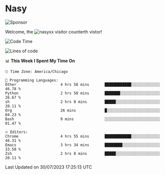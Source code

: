 # Nasy

<!--
<p align="center">
<img height="200" src="https://github-readme-stats.vercel.app/api?username=nasyxx&count_private=true&show_icons=true&theme=dracula&include_all_commits=true"/>
<img height="200" src="https://github-readme-stats.vercel.app/api/top-langs/?username=nasyxx&theme=dracula&hide=html,jupyter+notebook&count_private=true&show_icons=true"/>
</p>

  
----------------
-->

![Sponsor](https://img.shields.io/static/v1.svg?label=Sponsor&message=%E2%9D%A4&logo=GitHub&style=flat&color=pink)
 
Welcome, the ![nasyxx visitor counter](https://count.getloli.com/get/@nasyxx?theme=rule34)th vistor!
 
<!--START_SECTION:waka-->
![Code Time](http://img.shields.io/badge/Code%20Time-3%2C613%20hrs%2051%20mins-blue)

![Lines of code](https://img.shields.io/badge/From%20Hello%20World%20I%27ve%20Written-6.3%20million%20lines%20of%20code-blue)

📊 **This Week I Spent My Time On** 

```text
🕑︎ Time Zone: America/Chicago

💬 Programming Languages: 
Other                    4 hrs 58 mins       ████████████░░░░░░░░░░░░░   46.78 % 
Python                   2 hrs 50 mins       ███████░░░░░░░░░░░░░░░░░░   26.67 % 
sh                       2 hrs 8 mins        █████░░░░░░░░░░░░░░░░░░░░   20.11 % 
Org                      26 mins             █░░░░░░░░░░░░░░░░░░░░░░░░   04.23 % 
Bash                     9 mins              ░░░░░░░░░░░░░░░░░░░░░░░░░   01.47 % 

🔥 Editors: 
Chrome                   4 hrs 55 mins       ████████████░░░░░░░░░░░░░   46.31 % 
Emacs                    3 hrs 34 mins       ████████░░░░░░░░░░░░░░░░░   33.58 % 
Zsh                      2 hrs 8 mins        █████░░░░░░░░░░░░░░░░░░░░   20.11 % 
```


 Last Updated on 30/07/2023 17:25:13 UTC
<!--END_SECTION:waka-->

<!-- ![visitors](https://visitor-badge.laobi.icu/badge?page_id=nasyxx.nasyxx) -->
